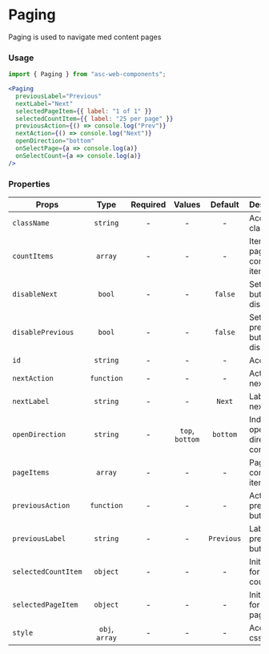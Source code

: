 # Paging

Paging is used to navigate med content pages

### Usage

```js
import { Paging } from "asc-web-components";
```

```jsx
<Paging
  previousLabel="Previous"
  nextLabel="Next"
  selectedPageItem={{ label: "1 of 1" }}
  selectedCountItem={{ label: "25 per page" }}
  previousAction={() => console.log("Prev")}
  nextAction={() => console.log("Next")}
  openDirection="bottom"
  onSelectPage={a => console.log(a)}
  onSelectCount={a => console.log(a)}
/>
```

### Properties

| Props               |      Type      | Required |     Values      |  Default   | Description                              |
| ------------------- | :------------: | :------: | :-------------: | :--------: | ---------------------------------------- |
| `className`         |    `string`    |    -     |        -        |     -      | Accepts class                            |
| `countItems`        |    `array`     |    -     |        -        |     -      | Items per page combo box items           |
| `disableNext`       |     `bool`     |    -     |        -        |  `false`   | Set next button disabled                 |
| `disablePrevious`   |     `bool`     |    -     |        -        |  `false`   | Set previous button disabled             |
| `id`                |    `string`    |    -     |        -        |     -      | Accepts id                               |
| `nextAction`        |   `function`   |    -     |        -        |     -      | Action for next button                   |
| `nextLabel`         |    `string`    |    -     |        -        |   `Next`   | Label for next button                    |
| `openDirection`     |    `string`    |    -     | `top`, `bottom` |  `bottom`  | Indicates opening direction of combo box |
| `pageItems`         |    `array`     |    -     |        -        |     -      | Paging combo box items                   |
| `previousAction`    |   `function`   |    -     |        -        |     -      | Action for previous button               |
| `previousLabel`     |    `string`    |    -     |        -        | `Previous` | Label for previous button                |
| `selectedCountItem` |    `object`    |    -     |        -        |     -      | Initial value for countItems             |
| `selectedPageItem`  |    `object`    |    -     |        -        |     -      | Initial value for pageItems              |
| `style`             | `obj`, `array` |    -     |        -        |     -      | Accepts css style                        |
